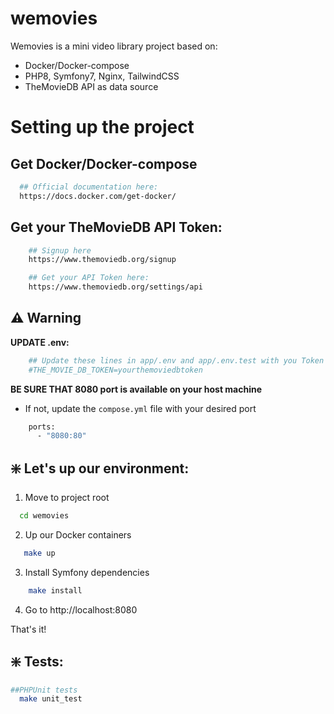 # wemovies

Wemovies is a mini video library project based on:
- Docker/Docker-compose
- PHP8, Symfony7, Nginx, TailwindCSS
- TheMovieDB API as data source

Setting up the project
==================

##  Get Docker/Docker-compose

```bash
  ## Official documentation here:
  https://docs.docker.com/get-docker/
```
  
## Get your TheMovieDB API Token:

```bash
    ## Signup here 
    https://www.themoviedb.org/signup

    ## Get your API Token here:
    https://www.themoviedb.org/settings/api
```
## ⚠️ ️Warning

  **UPDATE .env:**

```bash
    ## Update these lines in app/.env and app/.env.test with you Token and uncomment them 
    #THE_MOVIE_DB_TOKEN=yourthemoviedbtoken
```

__**BE SURE THAT 8080 port is available on your host machine**__

- If not, update the `compose.yml` file with your desired port
```bash
    ports:
      - "8080:80"
```

## ❇️ Let's up our environment:
1. Move to project root

```bash
  cd wemovies
```

2. Up our Docker containers

```bash
   make up
```

3. Install Symfony dependencies
```bash
    make install
```

4. Go to http://localhost:8080

That's it!

## ❇️ Tests:

```bash
##PHPUnit tests
  make unit_test
```
